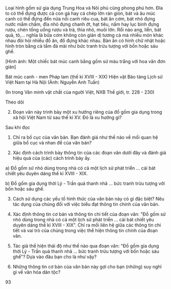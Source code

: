 Loại hình gốm sứ gia dụng Trung Hoa và Nôi phú cũng phong phú hơn. Đĩa to có thể đựng được cả con gà hay cá chép lớn rán giòn, bát và âu múc canh có thể đựng đến nửa nồi canh riêu cua, bát ăn cơm, bát nhỏ đựng nước mắm chấm, đĩa nhỏ đựng chanh ớt, hạt tiêu, nấm hay lục bình đựng rượu, chén tống uống rượu và trà, thìa nhỏ, muôi lớn. Rổi nào ang, liễn, bát quả, tô,... nghĩa là bữa cơm không còn giản dị tương cà mà nhiều món khác nhau đòi hỏi nhiều đồ ăn, đồ đựng khác nhau. Bàn ăn có hình chữ nhật hoặc hình tròn bằng cà tấm đá mài như bức tranh trừu tượng với bốn hoặc sáu ghế.

[Hình ảnh: Một chiếc bát múc canh bằng gốm sứ màu trắng với hoa văn đơn giản]

Bát múc canh - men Pháp lam
(thế kỉ XVIII - XIX)
Hiện vật Bảo tàng Lịch sử Việt Nam tại Hà Nội
(Ảnh: Nguyễn Anh Tuấn)

(In trong Văn minh vật chất của người Việt,
NXB Thế giới, tr. 228 - 230)

Theo dõi

2. Đoạn văn này trình bày một xu hướng riêng của đồ gốm gia dụng trong xã hội Việt Nam từ sau thế kỉ XV. Đó là xu hướng gì?

Sau khi đọc

1. Chỉ ra bố cục của văn bản. Bạn đánh giá như thế nào về mối quan hệ giữa bố cục và nhan đề của văn bản?

2. Xác định cách trình bày thông tin của các đoạn văn dưới đây và đánh giá hiệu quả của (các) cách trình bày ấy.

a) Đồ gốm sứ nhỏ dùng trong nhà có cả một lịch sử phát triển ... cái bát chiết yêu duyên dáng thế kỉ XVIII - XIX.

b) Đồ gốm gia dụng thời Lý - Trần quá thanh nhã ... bức tranh trừu tượng với bốn hoặc sáu ghế.

3. Cách sử dụng các yếu tố hình thức của văn bản này có gì đặc biệt? Nêu tác dụng của chúng đối với việc biểu đạt thông tin chính của văn bản.

4. Xác định thông tin cơ bản và thông tin chi tiết của đoạn văn: "Đồ gốm sứ nhỏ dùng trong nhà có cả một lịch sử phát triển ... cái bát chiết yêu duyên dáng thế kỉ XVIII - XIX". Chỉ ra mối liên hệ giữa các thông tin chi tiết và vai trò của chúng trong việc thể hiện thông tin chính của đoạn văn.

5. Tác giả thể hiện thái độ như thế nào qua đoạn văn: "Đồ gốm gia dụng thời Lý - Trần quá thanh nhã ... bức tranh trừu tượng với bốn hoặc sáu ghế"? Dựa vào đâu bạn cho là như vậy?

6. Những thông tin cơ bản của văn bản này gợi cho bạn (những) suy nghĩ gì về văn hóa dân tộc?

93